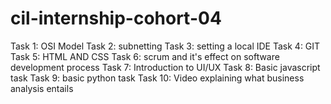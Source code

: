 # cil-internship-cohort-04
Task 1: OSI Model
Task 2: subnetting
Task 3: setting a local IDE
Task 4: GIT
Task 5: HTML AND CSS
Task 6: scrum and it's effect on software development process
Task 7: Introduction to UI/UX
Task 8: Basic javascript task
Task 9: basic python task
Task 10: Video explaining what business analysis entails
